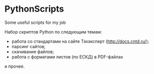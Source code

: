 # PythonScripts
Some useful scripts for my job

Набор скриптов Python по следующим темам:
- работа со стандартами на сайте Тэхэксперт (http://docs.cntd.ru/);
- парсинг сайтов;
- скачивание файлов;
- работа с форматами листов (по ЕСКД) в PDF-файлах

и прочее.
